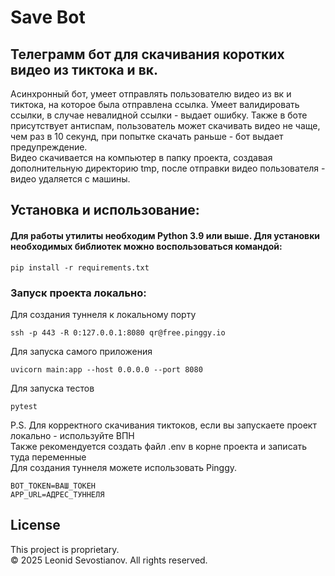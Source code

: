 # Save Bot
## Телеграмм бот для скачивания коротких видео из тиктока и вк.  
Асинхронный бот, умеет отправлять пользователю видео из вк и тиктока,
на которое была отправлена ссылка. Умеет валидировать ссылки, в случае
невалидной ссылки - выдает ошибку. Также в боте присутствует антиспам,
пользователь может скачивать видео не чаще, чем раз в 10 секунд, при
попытке скачать раньше - бот выдает предупреждение.  
Видео скачивается на компьютер в папку проекта, создавая дополнительную
директорию tmp, после отправки видео пользователя - видео удаляется 
с машины.




## Установка и использование:
#### Для работы утилиты необходим Python 3.9 или выше. Для установки необходимых библиотек можно воспользоваться командой:
    pip install -r requirements.txt
### Запуск проекта локально:
Для создания туннеля к локальному порту

    ssh -p 443 -R 0:127.0.0.1:8080 qr@free.pinggy.io

Для запуска самого приложения

    uvicorn main:app --host 0.0.0.0 --port 8080

Для запуска тестов

    pytest

P.S. Для корректного скачивания тиктоков, если вы запускаете проект
локально - используйте ВПН  
Также рекомендуется создать файл .env в корне проекта и записать туда
переменные  
Для создания туннеля можете использовать Pinggy.
    
    BOT_TOKEN=ВАШ_ТОКЕН
    APP_URL=АДРЕС_ТУННЕЛЯ

## License

This project is proprietary.  
© 2025 Leonid Sevostianov. All rights reserved.